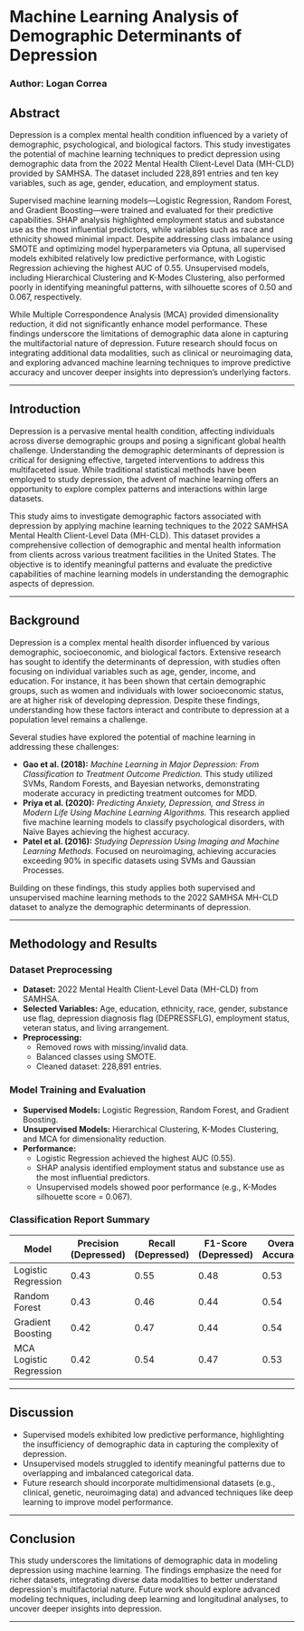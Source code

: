 # Machine Learning Analysis of Demographic Determinants of Depression

### Author: Logan Correa

## Abstract
Depression is a complex mental health condition influenced by a variety of demographic, psychological, and biological factors. This study investigates the potential of machine learning techniques to predict depression using demographic data from the 2022 Mental Health Client-Level Data (MH-CLD) provided by SAMHSA. The dataset included 228,891 entries and ten key variables, such as age, gender, education, and employment status.

Supervised machine learning models—Logistic Regression, Random Forest, and Gradient Boosting—were trained and evaluated for their predictive capabilities. SHAP analysis highlighted employment status and substance use as the most influential predictors, while variables such as race and ethnicity showed minimal impact. Despite addressing class imbalance using SMOTE and optimizing model hyperparameters via Optuna, all supervised models exhibited relatively low predictive performance, with Logistic Regression achieving the highest AUC of 0.55. Unsupervised models, including Hierarchical Clustering and K-Modes Clustering, also performed poorly in identifying meaningful patterns, with silhouette scores of 0.50 and 0.067, respectively.

While Multiple Correspondence Analysis (MCA) provided dimensionality reduction, it did not significantly enhance model performance. These findings underscore the limitations of demographic data alone in capturing the multifactorial nature of depression. Future research should focus on integrating additional data modalities, such as clinical or neuroimaging data, and exploring advanced machine learning techniques to improve predictive accuracy and uncover deeper insights into depression’s underlying factors.

---

## Introduction
Depression is a pervasive mental health condition, affecting individuals across diverse demographic groups and posing a significant global health challenge. Understanding the demographic determinants of depression is critical for designing effective, targeted interventions to address this multifaceted issue. While traditional statistical methods have been employed to study depression, the advent of machine learning offers an opportunity to explore complex patterns and interactions within large datasets.

This study aims to investigate demographic factors associated with depression by applying machine learning techniques to the 2022 SAMHSA Mental Health Client-Level Data (MH-CLD). This dataset provides a comprehensive collection of demographic and mental health information from clients across various treatment facilities in the United States. The objective is to identify meaningful patterns and evaluate the predictive capabilities of machine learning models in understanding the demographic aspects of depression.

---

## Background
Depression is a complex mental health disorder influenced by various demographic, socioeconomic, and biological factors. Extensive research has sought to identify the determinants of depression, with studies often focusing on individual variables such as age, gender, income, and education. For instance, it has been shown that certain demographic groups, such as women and individuals with lower socioeconomic status, are at higher risk of developing depression. Despite these findings, understanding how these factors interact and contribute to depression at a population level remains a challenge.

Several studies have explored the potential of machine learning in addressing these challenges:
- **Gao et al. (2018):** *Machine Learning in Major Depression: From Classification to Treatment Outcome Prediction.* This study utilized SVMs, Random Forests, and Bayesian networks, demonstrating moderate accuracy in predicting treatment outcomes for MDD.
- **Priya et al. (2020):** *Predicting Anxiety, Depression, and Stress in Modern Life Using Machine Learning Algorithms.* This research applied five machine learning models to classify psychological disorders, with Naïve Bayes achieving the highest accuracy.
- **Patel et al. (2016):** *Studying Depression Using Imaging and Machine Learning Methods.* Focused on neuroimaging, achieving accuracies exceeding 90% in specific datasets using SVMs and Gaussian Processes.

Building on these findings, this study applies both supervised and unsupervised machine learning methods to the 2022 SAMHSA MH-CLD dataset to analyze the demographic determinants of depression.

---

## Methodology and Results

### Dataset Preprocessing
- **Dataset:** 2022 Mental Health Client-Level Data (MH-CLD) from SAMHSA.
- **Selected Variables:** Age, education, ethnicity, race, gender, substance use flag, depression diagnosis flag (DEPRESSFLG), employment status, veteran status, and living arrangement.
- **Preprocessing:** 
  - Removed rows with missing/invalid data.
  - Balanced classes using SMOTE.
  - Cleaned dataset: 228,891 entries.

### Model Training and Evaluation
- **Supervised Models:** Logistic Regression, Random Forest, and Gradient Boosting.
- **Unsupervised Models:** Hierarchical Clustering, K-Modes Clustering, and MCA for dimensionality reduction.
- **Performance:**
  - Logistic Regression achieved the highest AUC (0.55).
  - SHAP analysis identified employment status and substance use as the most influential predictors.
  - Unsupervised models showed poor performance (e.g., K-Modes silhouette score = 0.067).

### Classification Report Summary

| Model                    | Precision (Depressed) | Recall (Depressed) | F1-Score (Depressed) | Overall Accuracy |
|--------------------------|-----------------------|--------------------|----------------------|------------------|
| Logistic Regression      | 0.43                 | 0.55              | 0.48                | 0.53             |
| Random Forest            | 0.43                 | 0.46              | 0.44                | 0.54             |
| Gradient Boosting        | 0.42                 | 0.47              | 0.44                | 0.54             |
| MCA Logistic Regression  | 0.42                 | 0.54              | 0.47                | 0.53             |

---

## Discussion
- Supervised models exhibited low predictive performance, highlighting the insufficiency of demographic data in capturing the complexity of depression.
- Unsupervised models struggled to identify meaningful patterns due to overlapping and imbalanced categorical data.
- Future research should incorporate multidimensional datasets (e.g., clinical, genetic, neuroimaging data) and advanced techniques like deep learning to improve model performance.

---

## Conclusion
This study underscores the limitations of demographic data in modeling depression using machine learning. The findings emphasize the need for richer datasets, integrating diverse data modalities to better understand depression's multifactorial nature. Future work should explore advanced modeling techniques, including deep learning and longitudinal analyses, to uncover deeper insights into depression.

---
